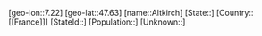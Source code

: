 ﻿---
location: [47.63,7.22]
type: City
tags:
- geo/City


SpocWebEntityId: 28785
isDeleted: false
confidential: public

---
[geo-lon::7.22]
[geo-lat::47.63]
[name::Altkirch]
[State::]
[Country::[[France]]]
[StateId::]
[Population::]
[Unknown::]

